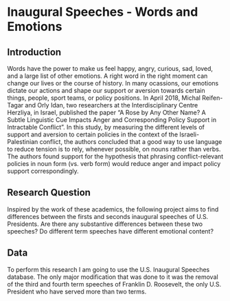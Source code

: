 # Inaugural Speeches - Words and Emotions

## Introduction
Words have the power to make us feel happy, angry, curious, sad, loved, and a large list of other emotions. A right word in the right moment can change our lives or the course of history. In many ocassions, our emotions dictate our actions and shape our support or aversion towards certain things, people, sport teams, or policy positions. In April 2018, Michal Reifen-Tagar and Orly Idan, two researchers at the Interdisciplinary Centre Herzliya, in Israel, published the paper “A Rose by Any Other Name? A Subtle Linguistic Cue Impacts Anger and Corresponding Policy Support in Intractable Conflict”. In this study, by measuring the different levels of support and aversion to certain policies in the context of the Israeli-Palestinian conflict, the authors concluded that a good way to use language to reduce tension is to rely, whenever possible, on nouns rather than verbs. The authors found support for the hypothesis that phrasing conflict-relevant policies in noun form (vs. verb form) would reduce anger and impact policy support correspondingly.

## Research Question
Inspired by the work of these academics, the following project aims to find differences between the firsts and seconds inaugural speeches of U.S. Presidents. Are there any substantive differences between these two speeches? Do different term speeches have different emotional content?

## Data
To perform this research I am going to use the U.S. Inaugural Speeches database. The only major modification that was done to it was the removal of the third and fourth term speeches of Franklin D. Roosevelt, the only U.S. President who have served more than two terms.

